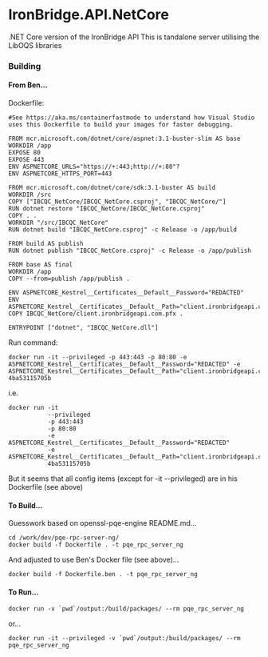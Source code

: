 
# IronBridge.API.NetCore

.NET Core version of the IronBridge API This is tandalone server utilising the LibOQS libraries



### Building

#### From Ben...
Dockerfile:
```
#See https://aka.ms/containerfastmode to understand how Visual Studio uses this Dockerfile to build your images for faster debugging.

FROM mcr.microsoft.com/dotnet/core/aspnet:3.1-buster-slim AS base
WORKDIR /app
EXPOSE 80
EXPOSE 443
ENV ASPNETCORE_URLS="https://+:443;http://+:80"?
ENV ASPNETCORE_HTTPS_PORT=443

FROM mcr.microsoft.com/dotnet/core/sdk:3.1-buster AS build
WORKDIR /src
COPY ["IBCQC_NetCore/IBCQC_NetCore.csproj", "IBCQC_NetCore/"]
RUN dotnet restore "IBCQC_NetCore/IBCQC_NetCore.csproj"
COPY . .
WORKDIR "/src/IBCQC_NetCore"
RUN dotnet build "IBCQC_NetCore.csproj" -c Release -o /app/build

FROM build AS publish
RUN dotnet publish "IBCQC_NetCore.csproj" -c Release -o /app/publish

FROM base AS final
WORKDIR /app
COPY --from=publish /app/publish .

ENV ASPNETCORE_Kestrel__Certificates__Default__Password="REDACTED"
ENV ASPNETCORE_Kestrel__Certificates__Default__Path="client.ironbridgeapi.com.pfx"
COPY IBCQC_NetCore/client.ironbridgeapi.com.pfx .

ENTRYPOINT ["dotnet", "IBCQC_NetCore.dll"]
```
Run command:
```shell
docker run -it --privileged -p 443:443 -p 80:80 -e ASPNETCORE_Kestrel__Certificates__Default__Password="REDACTED" -e ASPNETCORE_Kestrel__Certificates__Default__Path="client.ironbridgeapi.com.pfx" 4ba53115705b
```
i.e.
```shell
docker run -it 
           --privileged 
           -p 443:443 
           -p 80:80 
           -e ASPNETCORE_Kestrel__Certificates__Default__Password="REDACTED" 
           -e ASPNETCORE_Kestrel__Certificates__Default__Path="client.ironbridgeapi.com.pfx" 
           4ba53115705b
```
But it seems that all config items (except for -it --privileged) are in his Dockerfile (see above)

#### To Build...
Guesswork based on openssl-pqe-engine README.md...
```shell
cd /work/dev/pqe-rpc-server-ng/
docker build -f Dockerfile . -t pqe_rpc_server_ng
```
And adjusted to use Ben's Docker file (see above)...
```shell
docker build -f Dockerfile.ben . -t pqe_rpc_server_ng
```

#### To Run...
```shell
docker run -v `pwd`/output:/build/packages/ --rm pqe_rpc_server_ng
```
or...
```shell
docker run -it --privileged -v `pwd`/output:/build/packages/ --rm pqe_rpc_server_ng
```
